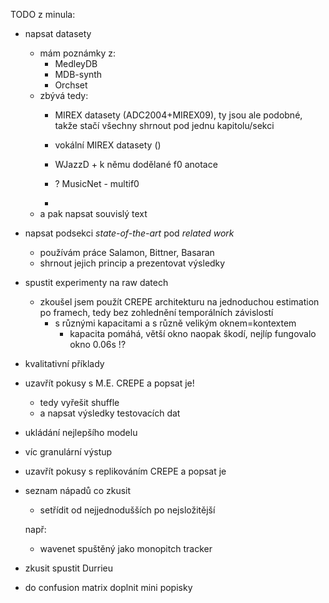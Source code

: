TODO z minula:
- napsat datasety
    - mám poznámky z:
        - MedleyDB
        - MDB-synth
        - Orchset
    - zbývá tedy:
        - MIREX datasety (ADC2004+MIREX09), ty jsou ale podobné, takže stačí všechny shrnout pod jednu kapitolu/sekci
        - vokální MIREX datasety ()
        - WJazzD + k němu dodělané f0 anotace

        - ? MusicNet - multif0
        - 
    - a pak napsat souvislý text
- napsat podsekci *state-of-the-art* pod *related work*
    - používám práce Salamon, Bittner, Basaran
    - shrnout jejich princip a prezentovat výsledky
- spustit experimenty na raw datech
    - zkoušel jsem použít CREPE architekturu na jednoduchou estimation po framech, tedy bez zohlednění temporálních závislostí
        - s různými kapacitami a s různě velikým oknem=kontextem
            - kapacita pomáhá, větší okno naopak škodí, nejlíp fungovalo okno 0.06s !?

- kvalitativní příklady

- uzavřít pokusy s M.E. CREPE a popsat je!
    - tedy vyřešit shuffle
    - a napsat výsledky testovacích dat

- ukládání nejlepšího modelu
- víc granulární výstup

- uzavřít pokusy s replikováním CREPE a popsat je

- seznam nápadů co zkusit
    - setřídit od nejjednodušších po nejsložitější

    např:
    - wavenet spuštěný jako monopitch tracker

- zkusit spustit Durrieu
- do confusion matrix doplnit mini popisky